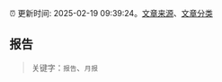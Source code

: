 :alarm_clock: 更新时间: 2025-02-19 09:39:24。[文章来源](/README.md)、[文章分类](/TAGS.md)

## 报告


> 关键字：`报告`、`月报`



